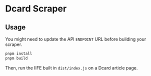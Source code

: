 # Dcard Scraper

## Usage

You might need to update the API `ENDPOINT` URL before building your scraper.

```bash
pnpm install
pnpm build
```

Then, run the IIFE built in `dist/index.js` on a Dcard article page.
